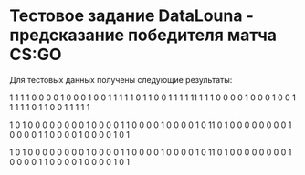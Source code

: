 # Тестовое задание DataLouna - предсказание победителя матча CS:GO

Для тестовых данных получены следующие результаты:

1 1 1 1 0 0 0 0 1 0 0 0 1 0 0 1 1 1 1 1 0 1 1 0 0 1 1 1 1 11 1 1 1 0 0 0 0 1 0 0 0 1 0 0 1 1 1 1 1 0 1 1 0 0 1 1 1 1 1

1 0 1 0 0 0 0 0 0 0 0 1 0 0 0 0 1 1 0 0 0 0 1 0 0 0 0 1 0 11 0 1 0 0 0 0 0 0 0 0 1 0 0 0 0 1 1 0 0 0 0 1 0 0 0 0 1 0 1

1 0 1 0 0 0 0 0 0 0 0 1 0 0 0 0 1 1 0 0 0 0 1 0 0 0 0 1 0 11 0 1 0 0 0 0 0 0 0 0 1 0 0 0 0 1 1 0 0 0 0 1 0 0 0 0 1 0 1